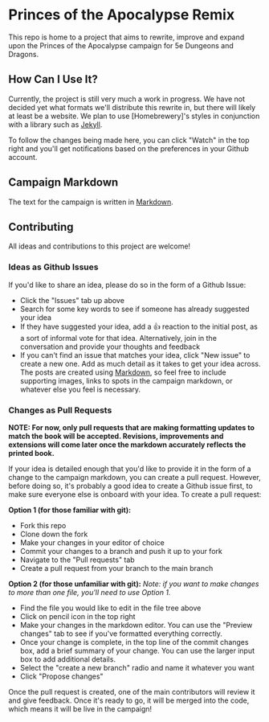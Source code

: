# Princes of the Apocalypse Remix

This repo is home to a project that aims to rewrite, improve and expand upon the Princes of the Apocalypse campaign for 5e Dungeons and Dragons.

## How Can I Use It?

Currently, the project is still very much a work in progress. We have not decided yet what formats we'll distribute this rewrite in, but there will likely at least be a website. We plan to use [Homebrewery]'s styles in conjunction with a library such as [Jekyll](https://jekyllrb.com/).

To follow the changes being made here, you can click "Watch" in the top right and you'll get notifications based on the preferences in your Github account.

## Campaign Markdown

The text for the campaign is written in [Markdown](https://guides.github.com/features/mastering-markdown/).

## Contributing

All ideas and contributions to this project are welcome!

### Ideas as Github Issues

If you'd like to share an idea, please do so in the form of a Github Issue:

- Click the "Issues" tab up above
- Search for some key words to see if someone has already suggested your idea
- If they have suggested your idea, add a 👍 reaction to the initial post, as a sort of informal vote for that idea. Alternatively, join in the conversation and provide your thoughts and feedback
- If you can't find an issue that matches your idea, click "New issue" to create a new one. Add as much detail as it takes to get your idea across. The posts are created using [Markdown](https://guides.github.com/features/mastering-markdown/), so feel free to include supporting images, links to spots in the campaign markdown, or whatever else you feel is necessary.

### Changes as Pull Requests

**NOTE: For now, only pull requests that are making formatting updates to match the book will be accepted. Revisions, improvements and extensions will come later once the markdown accurately reflects the printed book.**

If your idea is detailed enough that you'd like to provide it in the form of a change to the campaign markdown, you can create a pull request. However, before doing so, it's probably a good idea to create a Github issue first, to make sure everyone else is onboard with your idea. To create a pull request:

**Option 1 (for those familiar with git):**

- Fork this repo
- Clone down the fork
- Make your changes in your editor of choice
- Commit your changes to a branch and push it up to your fork
- Navigate to the "Pull requests" tab
- Create a pull request from your branch to the main branch

**Option 2 (for those unfamiliar with git):**
*Note: if you want to make changes to more than one file, you'll need to use Option 1.*

- Find the file you would like to edit in the file tree above
- Click on pencil icon in the top right
- Make your changes in the markdown editor. You can use the "Preview changes" tab to see if you've formatted everything correctly.
- Once your change is complete, in the top line of the commit changes box, add a brief summary of your change. You can use the larger input box to add additional details.
- Select the "create a new branch" radio and name it whatever you want
- Click "Propose changes"

Once the pull request is created, one of the main contributors will review it and give feedback. Once it's ready to go, it will be merged into the code, which means it will be live in the campaign!
